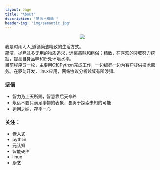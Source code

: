 ```yaml
---
layout: page
title: "About"
description: "简洁＊精致 "
header-img: "img/semantic.jpg"
---
```



<center>
    <p><img src="http://7xs8go.com1.z0.glb.clouddn.com/bigxiang.png" align="center"></p>
</center>

我是时雨大人,遵循简洁精致的生活方式。   
简洁，抛弃过多无用的物质追求，远离愚昧和粗俗；精致，在喜欢的领域努力挖掘，提高自身品味和所处环境水平。  
目前程序员一枚，主要用C和Python完成工作，一边编码一边为客户提供技术服务。在驱动开发，linux应用，网络协议分析领域有所涉猎。


### 坚信

 - 智力乃上天所赐，智慧靠后天修养
 - 永远不要只满足事物的表象，要勇于探索未知的可能
 - 运用之妙，存乎一心
 


### 关注：

 - 嵌入式
 - python
 - 元认知
 - 智能硬件
 - linux
 - 厨艺




